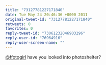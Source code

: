 ```yaml
---
title: "73127781227171840"
date: Tue May 24 20:46:36 +0000 2011
original-tweet-id: "73127781227171840"
retweets: 0
favorites: 0
reply-tweet-id: "73061232046903296"
reply-user-id: "76964916"
reply-user-screen-name: ""
---
```

<a href="https://twitter.com/ffotogirl">@ffotogirl</a> have you looked into photoshelter?

